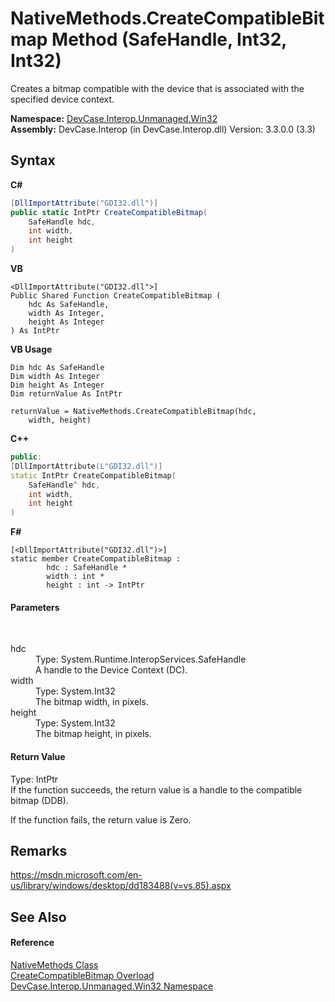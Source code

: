 # NativeMethods.CreateCompatibleBitmap Method (SafeHandle, Int32, Int32)
 

Creates a bitmap compatible with the device that is associated with the specified device context.

**Namespace:**&nbsp;<a href="N_DevCase_Interop_Unmanaged_Win32">DevCase.Interop.Unmanaged.Win32</a><br />**Assembly:**&nbsp;DevCase.Interop (in DevCase.Interop.dll) Version: 3.3.0.0 (3.3)

## Syntax

**C#**<br />
``` C#
[DllImportAttribute("GDI32.dll")]
public static IntPtr CreateCompatibleBitmap(
	SafeHandle hdc,
	int width,
	int height
)
```

**VB**<br />
``` VB
<DllImportAttribute("GDI32.dll">]
Public Shared Function CreateCompatibleBitmap ( 
	hdc As SafeHandle,
	width As Integer,
	height As Integer
) As IntPtr
```

**VB Usage**<br />
``` VB Usage
Dim hdc As SafeHandle
Dim width As Integer
Dim height As Integer
Dim returnValue As IntPtr

returnValue = NativeMethods.CreateCompatibleBitmap(hdc, 
	width, height)
```

**C++**<br />
``` C++
public:
[DllImportAttribute(L"GDI32.dll")]
static IntPtr CreateCompatibleBitmap(
	SafeHandle^ hdc, 
	int width, 
	int height
)
```

**F#**<br />
``` F#
[<DllImportAttribute("GDI32.dll")>]
static member CreateCompatibleBitmap : 
        hdc : SafeHandle * 
        width : int * 
        height : int -> IntPtr 

```


#### Parameters
&nbsp;<dl><dt>hdc</dt><dd>Type: System.Runtime.InteropServices.SafeHandle<br />A handle to the Device Context (DC).</dd><dt>width</dt><dd>Type: System.Int32<br />The bitmap width, in pixels.</dd><dt>height</dt><dd>Type: System.Int32<br />The bitmap height, in pixels.</dd></dl>

#### Return Value
Type: IntPtr<br />If the function succeeds, the return value is a handle to the compatible bitmap (DDB). 

 If the function fails, the return value is Zero.

## Remarks
<a href="https://msdn.microsoft.com/en-us/library/windows/desktop/dd183488(v=vs.85).aspx" target="_blank">https://msdn.microsoft.com/en-us/library/windows/desktop/dd183488(v=vs.85).aspx</a>

## See Also


#### Reference
<a href="T_DevCase_Interop_Unmanaged_Win32_NativeMethods">NativeMethods Class</a><br /><a href="Overload_DevCase_Interop_Unmanaged_Win32_NativeMethods_CreateCompatibleBitmap">CreateCompatibleBitmap Overload</a><br /><a href="N_DevCase_Interop_Unmanaged_Win32">DevCase.Interop.Unmanaged.Win32 Namespace</a><br />